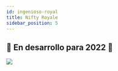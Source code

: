 ```yaml
---
id: ingenioso-royal
title: Nifty Royale
sidebar_position: 5
---
```


## 🚧 En desarrollo para 2022 🚧

![](/img/niftyroyale_v01.png)
